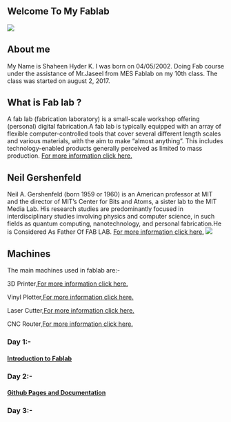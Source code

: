 ## Welcome To My Fablab
<img src=https://shaheenhyderk.github.io/f.jpg>

## About me
My Name is Shaheen  Hyder K. I was born on 04/05/2002. Doing Fab course under the assistance of Mr.Jaseel from MES Fablab on my 10th class. The class was started on august 2, 2017.

## What is Fab lab ?

A fab lab (fabrication laboratory) is a small-scale workshop offering (personal) digital fabrication.A fab lab is typically equipped with an array of flexible computer-controlled tools that cover several different length scales and various materials, with the aim to make “almost anything”. This includes technology-enabled products generally perceived as limited to mass production.
[For more information click here.](https://en.wikipedia.org/wiki/Fab_lab)

## Neil Gershenfeld

Neil A. Gershenfeld (born 1959 or 1960) is an American professor at MIT and the director of MIT’s Center for Bits and Atoms, a sister lab to the MIT Media Lab. His research studies are predominantly focused in interdisciplinary studies involving physics and computer science, in such fields as quantum computing, nanotechnology, and personal fabrication.He is Considered As Father Of FAB LAB.
[For more information click here.](https://en.wikipedia.org/wiki/Neil_Gershenfeld)
<img src=https://shaheenhyderk.github.io/n.jpg>

## Machines

The main machines used in fablab are:-

3D Printer,[For more information click here.](https://en.wikipedia.org/wiki/3D_printing)

Vinyl Plotter,[For more information click here.](https://en.wikipedia.org/wiki/Vinyl_cutter)

Laser Cutter,[For more information click here.](https://en.wikipedia.org/wiki/Laser_cutting)

CNC Router,[For more information click here.](https://en.wikipedia.org/wiki/CNC_router)

### Day 1:-
#### [Introduction to Fablab](http://shaheenhyderk.github.io/intro.github.io/)

### Day 2:-
#### [Github Pages and Documentation](https://shaheenhyderk.github.io/Github-Pages-and-Documentation.github.io/)

### Day 3:-





